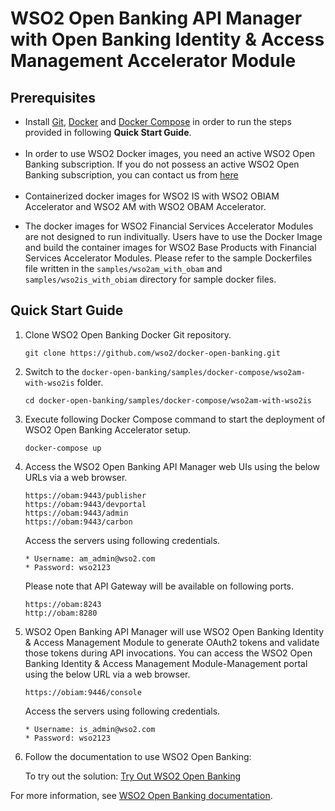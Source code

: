 # WSO2 Open Banking API Manager with Open Banking Identity & Access Management Accelerator Module


## Prerequisites

* Install [Git](https://git-scm.com/book/en/v2/Getting-Started-Installing-Git), [Docker](https://www.docker.com/get-docker) and [Docker Compose](https://docs.docker.com/compose/install/#install-compose)
  in order to run the steps provided in following **Quick Start Guide**. <br><br>
* In order to use WSO2 Docker images, you need an active WSO2 Open Banking subscription. If you do not possess an active WSO2
  Open Banking subscription, you can contact us from [here](https://wso2.com/solutions/financial/open-banking/) <br><br>
* Containerized docker images for WSO2 IS with WSO2 OBIAM Accelerator and WSO2 AM with WSO2 OBAM Accelerator.
 - The docker images for WSO2 Financial Services Accelerator Modules are not designed to run indivitually. Users have to use the Docker Image and build the container images for WSO2 Base Products with Financial Services Accelerator Modules.
    Please refer to the sample Dockerfiles file written in the `samples/wso2am_with_obam` and `samples/wso2is_with_obiam` directory for sample docker files.

## Quick Start Guide

1. Clone WSO2 Open Banking Docker Git repository.

    ```
    git clone https://github.com/wso2/docker-open-banking.git
    ```

2. Switch to the `docker-open-banking/samples/docker-compose/wso2am-with-wso2is` folder.

    ```
    cd docker-open-banking/samples/docker-compose/wso2am-with-wso2is
    ```
   
3. Execute following Docker Compose command to start the deployment of WSO2 Open Banking Accelerator setup.
   ```
   docker-compose up
   ```
4. Access the WSO2 Open Banking API Manager web UIs using the below URLs via a web browser.

   ```
   https://obam:9443/publisher
   https://obam:9443/devportal
   https://obam:9443/admin
   https://obam:9443/carbon
   ```

   Access the servers using following credentials.
   ````  
   * Username: am_admin@wso2.com 
   * Password: wso2123
   ````
   Please note that API Gateway will be available on following ports.
   ```
   https://obam:8243
   http://obam:8280
   ```

5. WSO2 Open Banking API Manager will use WSO2 Open Banking Identity & Access Management Module to generate OAuth2 tokens and validate those tokens during API invocations. You can access the WSO2 Open Banking Identity & Access Management Module-Management portal using the below URL via a web browser.

   ```
   https://obiam:9446/console
   ```

   Access the servers using following credentials.
   ````  
   * Username: is_admin@wso2.com 
   * Password: wso2123
   ````
6. Follow the documentation to use WSO2 Open Banking:

   To try out the solution: [Try Out WSO2 Open Banking](https://ob.docs.wso2.com/en/latest/get-started/quick-start-guide/)

For more information, see [WSO2 Open Banking documentation](https://ob.docs.wso2.com/en/latest/develop/developer-guide/).
